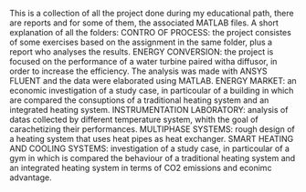 This is a collection of all the project done during my educational path, there are reports and for some of them, the associated MATLAB files.
A short explanation of all the folders:
CONTRO OF PROCESS: the project consistes of some exercises based on the assignment in the same folder, plus a report who analyses the results.
ENERGY CONVERSION: the project is focused on the performance of a water turbine paired witha diffusor, in order to increase the efficiency.
The analysis was made with ANSYS FLUENT and the data were elaborated using MATLAB.
ENERGY MARKET: an economic investigation of a study case, in particoular of a building in which are compared the consuptions of a traditional heating system and an integrated heating system.
INSTRUMENTATION LABORATORY: analysis of datas collected by different temperature system, whith the goal of carachetizing their performances.
MULTIPHASE SYSTEMS: rough design of a heating system that uses heat pipes as heat exchanger.
SMART HEATING AND COOLING SYSTEMS: investigation of a study case, in particoular of a gym in which is compared the behaviour of a traditional heating system and an integrated heating system 
in terms of CO2 emissions and econimc advantage.
